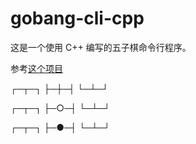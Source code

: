 # gobang-cli-cpp
这是一个使用 C++ 编写的五子棋命令行程序。

参考[这个项目](https://github.com/zz2summer/GoBangByCpp)

┌─┬─┐
├─┼─┤
└─┴─┘

┌─┬─┐
├─○─┤
└─┴─┘

┌─┬─┐
├─●─┤
└─┴─┘